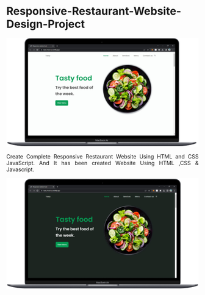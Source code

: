 # Responsive-Restaurant-Website-Design-Project

![download (3)](assets/img/light.png)

<p style="text-align: justify;"  align="center">Create Complete Responsive Restaurant Website Using HTML and CSS JavaScript. And It has been created Website Using HTML ,CSS &amp; Javascript.</p>

![download (4)](assets/img/dark.png)
